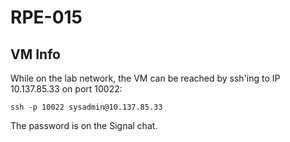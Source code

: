 # RPE-015

## VM Info

While on the lab network, the VM can be reached by ssh'ing to IP 10.137.85.33 on port 10022:

```
ssh -p 10022 sysadmin@10.137.85.33
```

The password is on the Signal chat.
